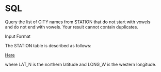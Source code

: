 # SQL

Query the list of CITY names from STATION that do not start with vowels and do not end with vowels. Your result cannot contain duplicates.

Input Format

The STATION table is described as follows:

[Here](https://www.hackerrank.com/challenges/weather-observation-station-12/problem?isFullScreen=true)

where LAT_N is the northern latitude and LONG_W is the western longitude.
